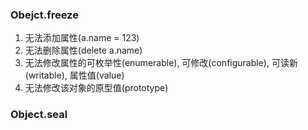 ### Obejct.freeze
1. 无法添加属性(a.name = 123)
2. 无法删除属性(delete a.name)
3. 无法修改属性的可枚举性(enumerable), 可修改(configurable), 可读新(writable), 属性值(value)
4. 无法修改该对象的原型值(prototype)
### Object.seal
